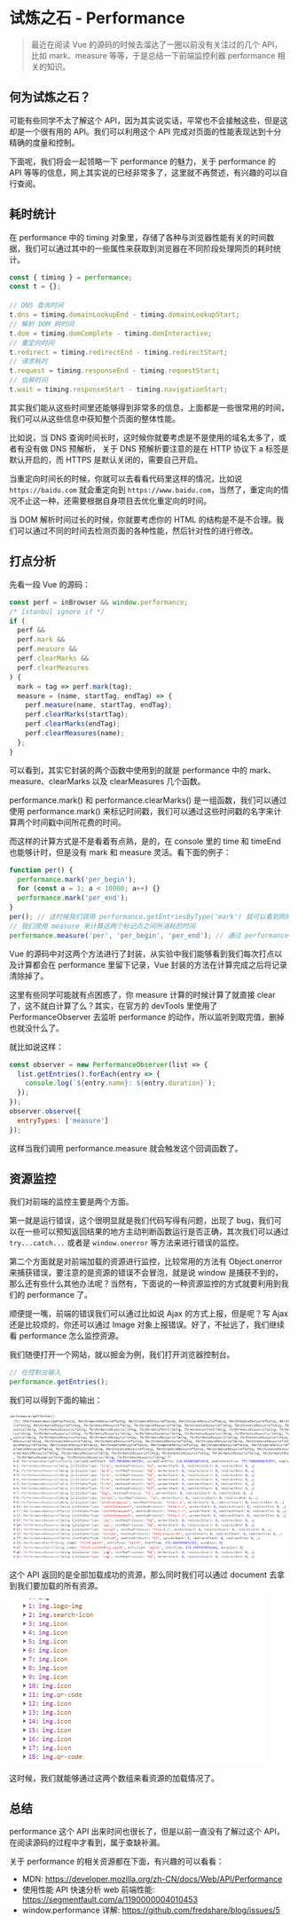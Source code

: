 # 试炼之石 - Performance

> 最近在阅读 Vue 的源码的时候去溜达了一圈以前没有关注过的几个 API，比如 mark、measure 等等，于是总结一下前端监控利器 performance 相关的知识。

## 何为试炼之石？

可能有些同学不太了解这个 API，因为其实说实话，平常也不会接触这些，但是这却是一个很有用的 API。我们可以利用这个 API 完成对页面的性能表现达到十分精确的度量和控制。

下面呢，我们将会一起领略一下 performance 的魅力，关于 performance 的 API 等等的信息，网上其实说的已经非常多了，这里就不再赘述，有兴趣的可以自行查阅。

## 耗时统计

在 performance 中的 timing 对象里，存储了各种与浏览器性能有关的时间数据，我们可以通过其中的一些属性来获取到浏览器在不同阶段处理网页的耗时统计。

```js
const { timing } = performance;
const t = {};

// DNS 查询时间
t.dns = timing.domainLookupEnd - timing.domainLookupStart;
// 解析 DOM 树时间
t.dom = timing.domComplete - timing.domInteractive;
// 重定向时间
t.redirect = timing.redirectEnd - timing.redirectStart;
// 请求耗时
t.request = timing.responseEnd - timing.requestStart;
// 白屏时间
t.wait = timing.responseStart - timing.navigationStart;
```

其实我们能从这些时间里还能够得到非常多的信息，上面都是一些很常用的时间，我们可以从这些信息中获知整个页面的整体性能。

比如说，当 DNS 查询时间长时，这时候你就要考虑是不是使用的域名太多了，或者有没有做 DNS 预解析， 关于 DNS 预解析要注意的是在 HTTP 协议下 a 标签是默认开启的，而 HTTPS 是默认关闭的，需要自己开启。

当重定向时间长的时候，你就可以去看看代码里这样的情况，比如说 `https://baidu.com` 就会重定向到 `https://www.baidu.com`，当然了，重定向的情况不止这一种，还需要根据自身项目去优化重定向的时间。

当 DOM 解析时间过长的时候，你就要考虑你的 HTML 的结构是不是不合理。我们可以通过不同的时间去检测页面的各种性能，然后针对性的进行修改。

## 打点分析

先看一段 Vue 的源码：

```js
const perf = inBrowser && window.performance;
/* istanbul ignore if */
if (
  perf &&
  perf.mark &&
  perf.measure &&
  perf.clearMarks &&
  perf.clearMeasures
) {
  mark = tag => perf.mark(tag);
  measure = (name, startTag, endTag) => {
    perf.measure(name, startTag, endTag);
    perf.clearMarks(startTag);
    perf.clearMarks(endTag);
    perf.clearMeasures(name);
  };
}
```

可以看到，其实它封装的两个函数中使用到的就是 performance 中的 mark、measure、clearMarks 以及 clearMeasures 几个函数。

performance.mark() 和 performance.clearMarks() 是一组函数，我们可以通过使用 performance.mark() 来标记时间戳，我们可以通过这些时间戳的名字来计算两个时间戳中间所花费的时间。

而这样的计算方式是不是看着有点熟，是的，在 console 里的 time 和 timeEnd 也能够计时，但是没有 mark 和 measure 灵活。看下面的例子：

```js
function per() {
  performance.mark('per_begin');
  for (const a = 1; a < 10000; a++) {}
  performance.mark('per_end');
}
per(); // 这时候我们调用 performance.getEntriesByType('mark') 就可以看到刚刚我们标记的两个时间戳了
// 我们使用 measure 来计算这两个标记点之间所消耗的时间
performance.measure('per', 'per_begin', 'per_end'); // 通过 performance.getEntriesByName('per') 就可以看到 measure 的时间了
```

Vue 的源码中对这两个方法进行了封装，从实验中我们能够看到我们每次打点以及计算都会在 performance 里留下记录，Vue 封装的方法在计算完成之后将记录清除掉了。

这里有些同学可能就有点困惑了，你 measure 计算的时候计算了就直接 clear 了，这不就白计算了么？其实，在官方的 devTools 里使用了 PerformanceObserver 去监听 performance 的动作，所以监听到取完值，删掉也就没什么了。

就比如说这样：

```js
const observer = new PerformanceObserver(list => {
  list.getEntries().forEach(entry => {
    console.log(`${entry.name}: ${entry.duration}`);
  });
});
observer.observe({
  entryTypes: ['measure']
});
```

这样当我们调用 performance.measure 就会触发这个回调函数了。

## 资源监控

我们对前端的监控主要是两个方面。

第一就是运行错误，这个很明显就是我们代码写得有问题，出现了 bug，我们可以在一些可以预知返回结果的地方主动判断函数运行是否正确，其次我们可以通过 `try...catch...` 或者是 `window.onerror` 等方法来进行错误的监控。

第二个方面就是对前端加载的资源进行监控，比较常用的方法有 Object.onerror 来捕获错误，要注意的是资源的错误不会冒泡，就是说 window 是捕获不到的，那么还有些什么其他办法呢？当然有，下面说的一种资源监控的方式就要利用到我们的 performance 了。

顺便提一嘴，前端的错误我们可以通过比如说 Ajax 的方式上报，但是呢？写 Ajax 还是比较烦的，你还可以通过 Image 对象上报错误。好了，不扯远了，我们继续看 performance 怎么监控资源。

我们随便打开一个网站，就以掘金为例，我们打开浏览器控制台。

```js
// 在控制台输入
performance.getEntries();
```

我们可以得到下面的输出：

![](/article/performance/getEntries.png)

这个 API 返回的是全部加载成功的资源，那么同时我们可以通过 document 去拿到我们要加载的所有资源。

![](/article/performance/tagName.png)

这时候，我们就能够通过这两个数组来看资源的加载情况了。

## 总结

performance 这个 API 出来时间也很长了，但是以前一直没有了解过这个 API，在阅读源码的过程中才看到，属于查缺补漏。

关于 performance 的相关资源都在下面，有兴趣的可以看看：

- MDN: https://developer.mozilla.org/zh-CN/docs/Web/API/Performance
- 使用性能 API 快速分析 web 前端性能: https://segmentfault.com/a/1190000004010453
- window.performance 详解: https://github.com/fredshare/blog/issues/5
